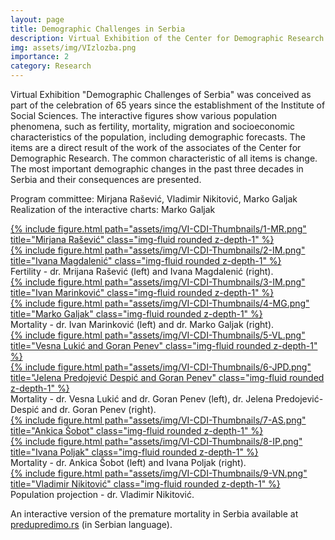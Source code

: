 ```yaml
---
layout: page
title: Demographic Challenges in Serbia
description: Virtual Exhibition of the Center for Demographic Research of the Institute of Social Sciences
img: assets/img/VIzlozba.png
importance: 2
category: Research
---
```


Virtual Exhibition "Demographic Challenges of Serbia" was conceived as part of the celebration of 65 years since the establishment of the Institute of Social Sciences. The interactive figures show various population phenomena, such as fertility, mortality, migration and socioeconomic characteristics of the population, including demographic forecasts. The items are a direct result of the work of the associates of the Center for Demographic Research. The common characteristic of all items is change. The most important demographic changes in the past three decades in Serbia and their consequences are presented.

Program committee: Mirjana Rašević, Vladimir Nikitović, Marko Galjak
Realization of the interactive charts: Marko Galjak


<div class="row">
    <div class="col-sm mt-0 mt-md-0">
    <a href="https://idn.org.rs/demografski-izazovi-srbije/prosecan-broj-zivorodjene-dece-generacija-zena-rodjenih-u-razdoblju-1930-1975-srbija-popis-2011/">
        {% include figure.html path="assets/img/VI-CDI-Thumbnails/1-MR.png" title="Mirjana Rašević" class="img-fluid rounded z-depth-1" %}
        </a>
    </div>
    <div class="col-sm mt-0 mt-md-0">
        <a href="https://idn.org.rs/dekomponovanje-ocekivanog-trajanja-zivota-pri-zivorodjenju-prema-starosti-i-uzroku-smrti-srbija-1990-1992-i-2017-2019/">
        {% include figure.html path="assets/img/VI-CDI-Thumbnails/2-IM.png" title="Ivana Magdalenić" class="img-fluid rounded z-depth-1" %}
        </a>
    </div>
</div>

<div class="caption">
Fertility - dr. Mrijana Rašević (left) and Ivana Magdalenić (right).
</div>
<div class="row">
    <div class="col-sm mt-3 mt-md-0"><a href="https://idn.org.rs/dekomponovanje-ocekivanog-trajanja-zivota-pri-zivorodjenju-prema-starosti-i-uzroku-smrti-srbija-1990-1992-i-2017-2019/">
        {% include figure.html path="assets/img/VI-CDI-Thumbnails/3-IM.png" title="Ivan Marinković" class="img-fluid rounded z-depth-1" %}
        </a>
    </div>
        <div class="col-sm mt-3 mt-md-0">
        <a href="https://idn.org.rs/demografski-izazovi-srbije/prevremeni-mortalitet-u-srbiji-2017-2019/">
        {% include figure.html path="assets/img/VI-CDI-Thumbnails/4-MG.png" title="Marko Galjak" class="img-fluid rounded z-depth-1" %}</a>
    </div>
</div>
<div class="caption">
Mortality - dr. Ivan Marinković (left) and dr. Marko Galjak (right).
</div>
<div class="row">
        <div class="col-sm mt-3 mt-md-0"><a href="https://idn.org.rs/demografski-izazovi-srbije/udeo-doseljenog-stanovnistva-u-ukupnom-stanovnistvu-administrativnih-oblasti-srbije-popisi-1991-2011/">
        {% include figure.html path="assets/img/VI-CDI-Thumbnails/5-VL.png" title="Vesna Lukić and Goran Penev" class="img-fluid rounded z-depth-1" %}
   </a> </div>
        <div class="col-sm mt-3 mt-md-0">
        <a href="https://idn.org.rs/demografski-izazovi-srbije/gradjani-srbije-na-radu-boravku-u-inostranstvu-po-zemljama-prijema-popisi-1991-2011/">
        {% include figure.html path="assets/img/VI-CDI-Thumbnails/6-JPD.png" title="Jelena Predojević Despić and Goran Penev" class="img-fluid rounded z-depth-1" %}
        </a>
    </div>
</div>
<div class="caption">
Mortality - dr. Vesna Lukić and dr. Goran Penev (left), dr. Jelena Predojević-Despić and dr. Goran Penev (right).
</div>
<div class="row">
        <div class="col-sm mt-3 mt-md-0"><a href="https://idn.org.rs/demografski-izazovi-srbije/promene-obrazovne-strukture-stanovnistva-u-srbiji-prema-polu-i-tipu-naselja-popisi-1991-2011/">
        {% include figure.html path="assets/img/VI-CDI-Thumbnails/7-AS.png" title="Ankica Šobot" class="img-fluid rounded z-depth-1" %}</a>
    </div>
        <div class="col-sm mt-3 mt-md-0">
        <a href="https://idn.org.rs/demografski-izazovi-srbije/razlike-u-stopi-rizika-od-siromastva-po-polu-srbija-i-evropska-unija-2013-2020/">
        {% include figure.html path="assets/img/VI-CDI-Thumbnails/8-IP.png" title="Ivana Poljak" class="img-fluid rounded z-depth-1" %}</a>
        </div>
    </div>
<div class="caption">
Mortality - dr. Ankica Šobot (left) and Ivana Poljak (right).
</div>
<div class="row">
        <div class="col-sm mt-3 mt-md-0">
        <a href="https://idn.org.rs/demografski-izazovi-srbije/prognoza-smanjenja-broja-stanovnika-po-administrativnim-oblastima-srbije-osnovni-scenario-2020-2050/">
        {% include figure.html path="assets/img/VI-CDI-Thumbnails/9-VN.png" title="Vladimir Nikitović" class="img-fluid rounded z-depth-1" %}</a>
        </div>
</div>
<div class="caption">
Population projection - dr. Vladimir Nikitović.
</div>

An interactive version of the premature mortality in Serbia available at <a href="predupredimo.rs" target="_blank">predupredimo.rs</a> (in Serbian language).

<div style="position: relative;">
<iframe style= "    position: absolute;
    top: 0;
    left: 0;
    width: 100%;
    height: 100%;
    border: none;" src="https://gljk.github.io/VI-CDI-MG"></iframe>
</div>

